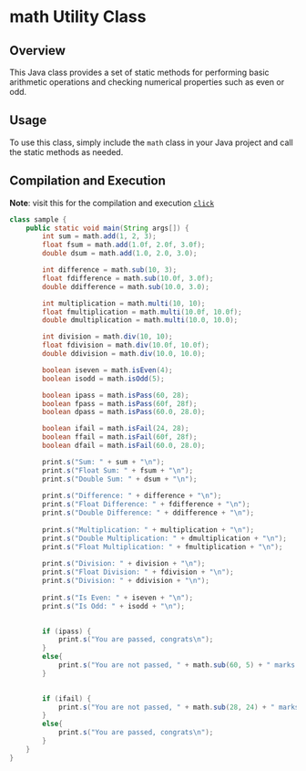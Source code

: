 # math Utility Class

## Overview
This Java class provides a set of static methods for performing basic arithmetic operations and checking numerical properties such as even or odd.

## Usage
To use this class, simply include the `math` class in your Java project and call the static methods as needed.

## Compilation and Execution

**Note**: visit this for the compilation and execution [`click`](https://github.com/MrTG-CodeBot/MyJava/blob/main/README.md#compilation-and-execution) 



```java
class sample {
    public static void main(String args[]) {
        int sum = math.add(1, 2, 3);
        float fsum = math.add(1.0f, 2.0f, 3.0f);
        double dsum = math.add(1.0, 2.0, 3.0);

        int difference = math.sub(10, 3);
        float fdifference = math.sub(10.0f, 3.0f);
        double ddifference = math.sub(10.0, 3.0);

        int multiplication = math.multi(10, 10);
        float fmultiplication = math.multi(10.0f, 10.0f);
        double dmultiplication = math.multi(10.0, 10.0);

        int division = math.div(10, 10);
        float fdivision = math.div(10.0f, 10.0f);
        double ddivision = math.div(10.0, 10.0);

        boolean iseven = math.isEven(4);
        boolean isodd = math.isOdd(5);

        boolean ipass = math.isPass(60, 28);
        boolean fpass = math.isPass(60f, 28f);
        boolean dpass = math.isPass(60.0, 28.0);

        boolean ifail = math.isFail(24, 28);
        boolean ffail = math.isFail(60f, 28f);
        boolean dfail = math.isFail(60.0, 28.0);

        print.s("Sum: " + sum + "\n");
        print.s("Float Sum: " + fsum + "\n");
        print.s("Double Sum: " + dsum + "\n");
        
        print.s("Difference: " + difference + "\n");
        print.s("Float Difference: " + fdifference + "\n");
        print.s("Double Difference: " + ddifference + "\n");
        
        print.s("Multiplication: " + multiplication + "\n");
        print.s("Double Multiplication: " + dmultiplication + "\n");
        print.s("Float Multiplication: " + fmultiplication + "\n");
        
        print.s("Division: " + division + "\n");
        print.s("Float Division: " + fdivision + "\n");
        print.s("Division: " + ddivision + "\n");
        
        print.s("Is Even: " + iseven + "\n");
        print.s("Is Odd: " + isodd + "\n");
        

        if (ipass) {
            print.s("You are passed, congrats\n");
        }
        else{
            print.s("You are not passed, " + math.sub(60, 5) + " marks for to win the exam.\n");
        }
        

        if (ifail) {
            print.s("You are not passed, " + math.sub(28, 24) + " marks for to win the exam.\n");
        }
        else{
            print.s("You are passed, congrats\n");
        }
    }
}
```
